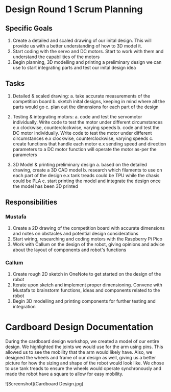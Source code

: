 # Design Round 1 Scrum Planning
## Specific Goals
1. Create a detailed and scaled drawing of our inital design. This will provide us with  a better understanding of how to 3D model it. 
2. Start coding with the servo and DC motors. Start to work with them and understand the capabilities of the motors
3. Begin planning, 3D modelling and printing a preliminary design we can use to start integrating parts and test our inital design idea

## Tasks
1. Detailed & scaled drawing:
    a. take accurate measurements of the competition board
    b. sketch inital designs, keeping in mind where all the parts would go 
    c. plan out the dimensions for each part of the design

2. Testing & integrating motors:
    a. code and test the servomotor individually. Write code to test the motor under different circumstances e.x clockwise, counterclockwise, varying speeds 
    b. code and test the DC motor individually. Write code to test the motor under different circumstances e.x clockwise, counterclockwise, varying speeds
    c. create functions that handle each motor e.x sending speed and direction parameters to a DC motor function will operate the motor as-per the parameters

3. 3D Model & printing preliminary design 
    a. based on the detailed drawing, create a 3D CAD model
    b. research which filaments to use on each part of the design e.x tank treads could be TPU while the chasis could be PLA 
    c. start printing the model and integrate the design once the model has been 3D printed

## Responsibilities
### Mustafa
1. Create a 2D drawing of the competition board with accurate dimensions and notes on obstacles and potential design considerations
2. Start wiring, researching and coding motors with the Raspberry Pi Pico
3. Work with Callum on the design of the robot, giving opinions and advice about the layout of components and robot's functions

### Callum
1. Create rough 2D sketch in OneNote to get started on the design of the robot
2. Iterate upon sketch and implement proper dimensioning. Convene with Mustafa to brainstorm functions, ideas and components related to the robot
3. Begin 3D modelling and printing components for further testing and integration

# Cardboard Design Documentation 
During the cardboard design workshop, we created a model of our entire design. We highlighted the joints we would use for the arm using pins. This allowed us to see the mobility that the arm would likely have. Also, we designed the wheels and frame of our design as well, giving us a better picture for how the sizing and shape of the robot would look like. We chose to use tank treads to ensure the wheels would operate synchronously and made the robot have a square to allow for easy mobility. 

![Screenshot](Cardboard Design.jpg)
